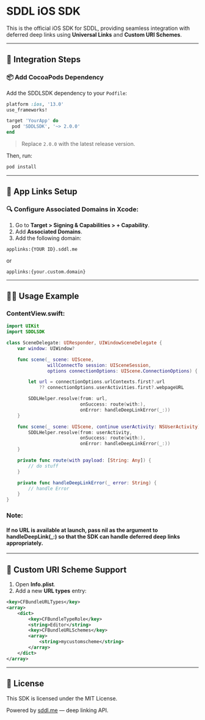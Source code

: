 # SDDL iOS SDK

This is the official iOS SDK for SDDL, providing seamless integration with deferred deep links using **Universal Links** and **Custom URI Schemes**.

---

## 🚀 **Integration Steps**

### 📦 **Add CocoaPods Dependency**
Add the SDDLSDK dependency to your `Podfile`:

```ruby
platform :ios, '13.0'
use_frameworks!

target 'YourApp' do
  pod 'SDDLSDK', '~> 2.0.0'
end
```

> Replace `2.0.0` with the latest release version.

Then, run:

```sh
pod install
```

---

## 📲 **App Links Setup**

### 🔍 **Configure Associated Domains in Xcode:**

1. Go to **Target > Signing & Capabilities > + Capability**.
2. Add **Associated Domains**.
3. Add the following domain:

```plaintext
applinks:{YOUR ID}.sddl.me
```
or
```plaintext
applinks:{your.custom.domain}
```

---

## 🧑‍💻 **Usage Example**

### **ContentView.swift:**

```swift
import UIKit
import SDDLSDK

class SceneDelegate: UIResponder, UIWindowSceneDelegate {
    var window: UIWindow?

    func scene(_ scene: UIScene,
               willConnectTo session: UISceneSession,
               options connectionOptions: UIScene.ConnectionOptions) {

        let url = connectionOptions.urlContexts.first?.url
            ?? connectionOptions.userActivities.first?.webpageURL

        SDDLHelper.resolve(from: url,
                           onSuccess: route(with:),
                           onError: handleDeepLinkError(_:))
    }

    func scene(_ scene: UIScene, continue userActivity: NSUserActivity) {
        SDDLHelper.resolve(from: userActivity,
                           onSuccess: route(with:),
                           onError: handleDeepLinkError(_:))
    }

    private func route(with payload: [String: Any]) {
        // do stuff
    }

    private func handleDeepLinkError(_ error: String) {
        // handle Error
    }
}
```

### Note:
    
#### If no URL is available at launch, pass nil as the argument to handleDeepLink(_:) so that the SDK can handle deferred deep links appropriately.

---

## 🔗 **Custom URI Scheme Support**

1. Open **Info.plist**.
2. Add a new **URL types** entry:

```xml
<key>CFBundleURLTypes</key>
<array>
    <dict>
        <key>CFBundleTypeRole</key>
        <string>Editor</string>
        <key>CFBundleURLSchemes</key>
        <array>
            <string>mycustomscheme</string>
        </array>
    </dict>
</array>
```

---

## 📄 **License**
This SDK is licensed under the MIT License.

Powered by [sddl.me](https://sddl.me) — deep linking API.
